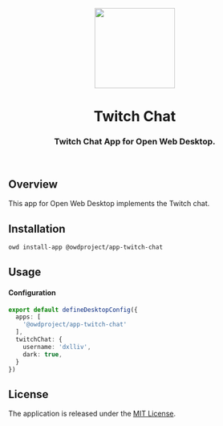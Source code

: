 <p align="center">
  <img width="160" height="160" src="https://avatars.githubusercontent.com/u/65117737?s=160&v=4" />
</p>
<h1 align="center">Twitch Chat</h1>
<h3 align="center">
  Twitch Chat App for Open Web Desktop.
</h3>

<br />

## Overview

This app for Open Web Desktop implements the Twitch chat.

## Installation

```bash
owd install-app @owdproject/app-twitch-chat
```

## Usage

#### Configuration

```ts
export default defineDesktopConfig({
  apps: [
    '@owdproject/app-twitch-chat'
  ],
  twitchChat: {
    username: 'dxlliv',
    dark: true,
  }
})
```

## License

The application is released under the [MIT License](LICENSE).
